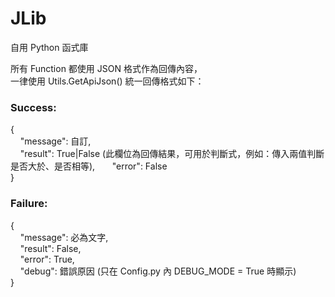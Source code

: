 # JLib
自用 Python 函式庫 
 
 所有 Function 都使用 JSON 格式作為回傳內容，  
一律使用 Utils.GetApiJson() 統一回傳格式如下：  
   
 ### Success:
 {  
     "message": 自訂,  
     "result": True|False (此欄位為回傳結果，可用於判斷式，例如：傳入兩值判斷是否大於、是否相等),  
     "error": False  
}  
  
### Failure: 
{  
     "message": 必為文字,  
     "result": False,  
     "error": True,  
     "debug": 錯誤原因 (只在 Config.py 內 DEBUG_MODE = True 時顯示)  
}  
  
  

